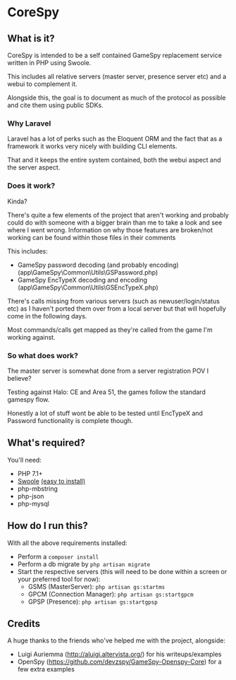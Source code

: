 # CoreSpy
 
## What is it?
CoreSpy is intended to be a self contained GameSpy replacement service written in PHP using Swoole.

This includes all relative servers (master server, presence server etc) and a webui to complement it.

Alongside this, the goal is to document as much of the protocol as possible and cite them using public SDKs.

### Why Laravel
Laravel has a lot of perks such as the Eloquent ORM and the fact that as a framework it works very nicely with building CLI elements.

That and it keeps the entire system contained, both the webui aspect and the server aspect.

### Does it work?

Kinda?

There's quite a few elements of the project that aren't working and probably could do with someone with a bigger brain than me to take a look and see where I went wrong.
Information on why those features are broken/not working can be found within those files in their comments

This includes:
* GameSpy password decoding (and probably encoding) (app\GameSpy\Common\Utils\GSPassword.php)
* GameSpy EncTypeX decoding and encoding (app\GameSpy\Common\Utils\GSEncTypeX.php)

There's calls missing from various servers (such as newuser/login/status etc) as I haven't ported them over from a local server but that will hopefully come in the following days.

Most commands/calls get mapped as they're called from the game I'm working against.

### So what does work?

The master server is somewhat done from a server registration POV I believe?

Testing against Halo: CE and Area 51, the games follow the standard gamespy flow.

Honestly a lot of stuff wont be able to be tested until EncTypeX and Password functionality is complete though.

## What's required?
You'll need:
* PHP 7.1+
* [Swoole](https://www.swoole.co.uk/) [(easy to install)](https://www.swoole.co.uk/docs/get-started/installation)
* php-mbstring
* php-json
* php-mysql

## How do I run this?
With all the above requirements installed:
* Perform a `composer install`
* Perform a db migrate by `php artisan migrate`
* Start the respective servers (this will need to be done within a screen or your preferred tool for now):
    * GSMS (MasterServer): `php artisan gs:startms`
    * GPCM (Connection Manager): `php artisan gs:startgpcm`
    * GPSP (Presence): `php artisan gs:startgpsp`

## Credits
A huge thanks to the friends who've helped me with the project, alongside:
* Luigi Auriemma (http://aluigi.altervista.org/) for his writeups/examples
* OpenSpy (https://github.com/devzspy/GameSpy-Openspy-Core) for a few extra examples